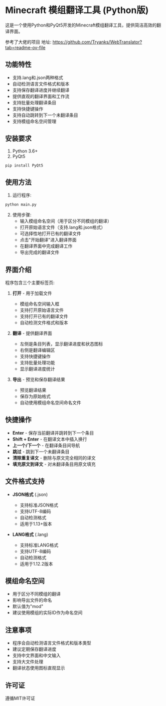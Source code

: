 # Minecraft 模组翻译工具 (Python版)

这是一个使用Python和PyQt5开发的Minecraft模组翻译工具，提供简洁高效的翻译界面。

参考了大佬的项目
地址: https://github.com/Tryanks/WebTranslator?tab=readme-ov-file


## 功能特性

- 支持.lang和.json两种格式
- 自动检测语言文件格式和版本
- 支持保存翻译进度并继续翻译
- 提供直观的翻译界面和工作流
- 支持批量处理翻译条目
- 支持快捷键操作
- 支持自动跳转到下一个未翻译条目
- 支持模组命名空间管理

## 安装要求

1. Python 3.6+
2. PyQt5

```bash
pip install PyQt5
```

## 使用方法

1. 运行程序:

```bash
python main.py
```

2. 使用步骤:
   - 输入模组命名空间（用于区分不同模组的翻译）
   - 打开原始语言文件（支持.lang和.json格式）
   - 可选择性地打开已有的翻译文件
   - 点击"开始翻译"进入翻译界面
   - 在翻译界面中完成翻译工作
   - 导出完成的翻译文件

## 界面介绍

程序包含三个主要标签页:

1. **打开** - 用于加载文件
   - 模组命名空间输入框
   - 支持打开原始语言文件
   - 支持打开已有的翻译文件
   - 自动检测文件格式和版本

2. **翻译** - 提供翻译界面
   - 左侧是条目列表，显示翻译进度和状态图标
   - 右侧是翻译编辑区
   - 支持快捷键操作
   - 支持批量处理功能
   - 显示翻译进度统计

3. **导出** - 预览和保存翻译结果
   - 预览翻译结果
   - 保存为原始格式
   - 自动使用模组命名空间命名文件

## 快捷操作

- **Enter** - 保存当前翻译并跳转到下一个条目
- **Shift + Enter** - 在翻译文本中插入换行
- **上一个/下一个** - 在翻译条目间导航
- **跳过** - 跳到下一个未翻译条目
- **清除重复译文** - 删除与原文完全相同的译文
- **填充原文到译文** - 对未翻译条目用原文填充

## 文件格式支持

- **JSON格式** (.json)
  - 支持标准JSON格式
  - 支持UTF-8编码
  - 自动检测格式
  - 适用于1.13+版本

- **LANG格式** (.lang)
  - 支持标准LANG格式
  - 支持UTF-8编码
  - 自动检测格式
  - 适用于1.12.2版本

## 模组命名空间

- 用于区分不同模组的翻译
- 影响导出文件的命名
- 默认值为"mod"
- 建议使用模组的实际ID作为命名空间

## 注意事项

- 程序会自动检测语言文件格式和版本类型
- 建议定期保存翻译进度
- 支持中文界面和中文输入
- 支持大文件处理
- 翻译状态使用图标直观显示

## 许可证

遵循MIT许可证 